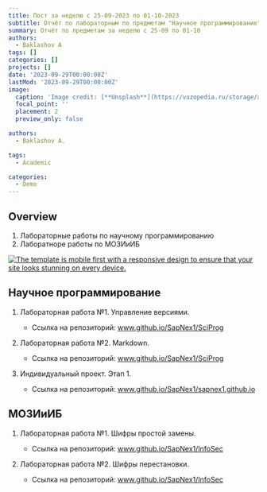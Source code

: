```yaml
---
title: Пост за неделю с 25-09-2023 по 01-10-2023
subtitle: Отчёт по лабораторным по предметам "Научное программирование" и "МОЗИиИБ"
summary: Отчёт по предметам за неделю с 25-09 по 01-10
authors:
  - Baklashov A
tags: []
categories: []
projects: []
date: '2023-09-29T00:00:00Z'
lastMod: '2023-09-29T00:00:00Z'
image:
  caption: 'Image credit: [**Unsplash**](https://vuzopedia.ru/storage/app/uploads/public/62d/6fe/98d/62d6fe98dc607435313982.jpg)'
  focal_point: ''
  placement: 2
  preview_only: false

authors:
  - Baklashov A.

tags:
  - Academic

categories:
  - Demo
---
```


## Overview

1. Лабораторные работы по научному программированию
2. Лаборатноре работы по МОЗИиИБ

[![The template is mobile first with a responsive design to ensure that your site looks stunning on every device.](https://raw.githubusercontent.com/wowchemy/wowchemy-hugo-modules/main/starters/academic/preview.png)](https://wowchemy.com)

## Научное программирование

1. Лабораторная работа №1. Управление версиями.
   - Ссылка на репозиторий: www.github.io/SapNex1/SciProg

2. Лабораторная работа №2. Markdown.
   - Ссылка на репозиторий: www.github.io/SapNex1/SciProg

3. Индивидуальный проект. Этап 1.
   - Ссылка на репозиторий: www.github.io/SapNex1/sapnex1.github.io

## МОЗИиИБ

1. Лабораторная работа №1. Шифры простой замены.
   - Ссылка на репозиторий: www.github.io/SapNex1/InfoSec

2. Лабораторная работа №2. Шифры перестановки.
   - Ссылка на репозиторий: www.github.io/SapNex1/InfoSec
